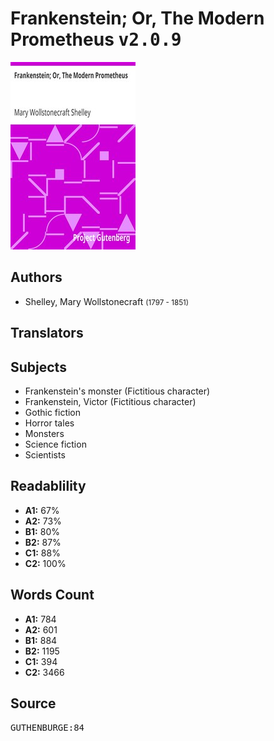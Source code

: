 # Frankenstein; Or, The Modern Prometheus <kbd>v2.0.9</kbd>

![](./cover.medium.jpg "")

## Authors


 - Shelley, Mary Wollstonecraft <small>(1797 - 1851)</small>

## Translators



## Subjects


 - Frankenstein's monster (Fictitious character)
 - Frankenstein, Victor (Fictitious character)
 - Gothic fiction
 - Horror tales
 - Monsters
 - Science fiction
 - Scientists

## Readablility


 - **A1:** 67%
 - **A2:** 73%
 - **B1:** 80%
 - **B2:** 87%
 - **C1:** 88%
 - **C2:** 100%

## Words Count


 - **A1:** 784
 - **A2:** 601
 - **B1:** 884
 - **B2:** 1195
 - **C1:** 394
 - **C2:** 3466

## Source


<kbd>GUTHENBURGE:84</kbd>
